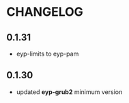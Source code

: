 # CHANGELOG

## 0.1.31

* eyp-limits to eyp-pam

## 0.1.30

* updated **eyp-grub2** minimum version
